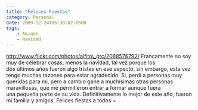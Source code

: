 ```yaml
---
title: "Felices Fiestas"
category: Personal
date: 2009-12-24T06:30:02-0600
tags:
    - Amigos
    - Navidad
---
```


http://www.flickr.com/photos/alfito\_grc/2088576792/ Francamente no soy muy de celebrar cosas, menos la navidad, tal vez porque los dos últimos años fueron algo tristes en ese aspecto, sin embargo, esta vez tengo muchas razones para estar agradecido. Si, perdí a personas muy queridas para mi, pero a cambio gane a muchísimas otras personas maravillosas, que me permitieron entrar a formar aunque fuera una pequeña parte de su vida. Definitivamente lo mejor de este año, fueron mi familia y amigos. Felices fiestas a todos ~